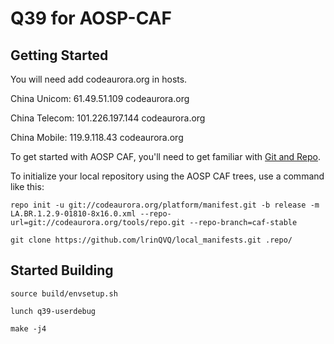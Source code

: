 Q39 for AOSP-CAF
===========

Getting Started
---------------

You will need add codeaurora.org in hosts.

China Unicom: 61.49.51.109	codeaurora.org

China Telecom: 101.226.197.144	codeaurora.org

China Mobile: 119.9.118.43	codeaurora.org

To get started with AOSP CAF, you'll need to get
familiar with [Git and Repo](http://source.android.com/source/using-repo.html).

To initialize your local repository using the AOSP CAF trees, use a command like this:

	repo init -u git://codeaurora.org/platform/manifest.git -b release -m LA.BR.1.2.9-01810-8x16.0.xml --repo-url=git://codeaurora.org/tools/repo.git --repo-branch=caf-stable

	git clone https://github.com/lrinQVQ/local_manifests.git .repo/

Started Building
---------------

	source build/envsetup.sh

	lunch q39-userdebug

	make -j4
